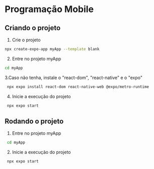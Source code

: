 # Programação Mobile

## Criando o projeto

1. Crie o projeto

```bash
npx create-expo-app myApp --template blank
```

2. Entre no projeto myApp

```bash
cd myApp
```

3.Caso não tenha, instale o "react-dom", "react-native" e o "expo"

```bash
 npx expo install react-dom react-native-web @expo/metro-runtime
```

4. Inicie a execução do projeto

```bash
 npx expo start
```

## Rodando o projeto

1. Entre no projeto myApp

```bash
 cd myApp
```

2. Inicie a execução do projeto

```bash
 npx expo start
```

